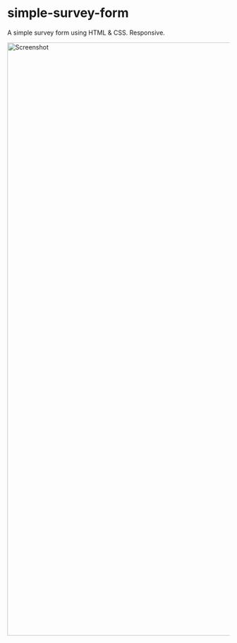 # simple-survey-form

A simple survey form using HTML & CSS. Responsive.

<img width="1343" alt="Screenshot" src="https://github.com/vickneee/simple-survey-form/assets/93821265/41ccd7bd-3ff3-4f7c-886d-a8d5e6a10326">
